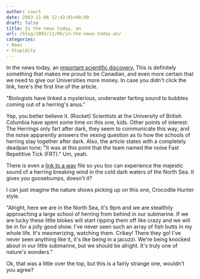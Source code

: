 ```yaml
---
author: court
date: 2003-11-06 12:43:01+00:00
draft: false
title: In the news today, an
url: /blog/2003/11/06/in-the-news-today-an/
categories:
- News
- Stupidity
---
```


In the news today, an [important scientific discovery.](http://www.newscientist.com/news/news.jsp?id=ns99994343)  This is definitely something that makes me proud to be Canadian, and even more certain that we need to give our Universities more money.  In case you didn't click the link, here's the first line of the article.

"Biologists have linked a mysterious, underwater farting sound to bubbles coming out of a herring's anus."

Yep, you better believe it.  (Rocket) Scientists at the University of British Columbia have spent some time on this one, kids.  Other points of interest:  The Herrings only fart after dark, they seem to communicate this way, and the noise apparently answers the vexing question as to how the schools of herring stay together after dark.  Also, the article states with a completely deadpan tone; "It was at this point that the team named the noise Fast Repetitive Tick (FRT)."  Um, yeah.

There is even a [link to a wav](http://www.zoology.ubc.ca/~bwilson/Herring_sound.wav) file so you too can experience the majestic sound of a herring breaking wind in the cold dark waters of the North Sea.  It gives you goosebumps, doesn't it?

I can just imagine the nature shows picking up on this one, Crocodile Hunter style.

"Alright, here we are in the North Sea, it's 9pm and we are stealthily approaching a large school of herring from behind in our submarine.  If we are lucky these little blokes will start ripping them off like crazy and we will be in for a jolly good show.  I've never seen such an array of fish butts in my whole life.  It's mesmerizing, watching them.  Crikey!  There they go!  I've never seen anything like it, it's like being in a jacuzzi.  We're being knocked about in our little submarine, but we should be alright.  It's truly one of nature's wonders."

Ok, that was a little over the top, but this is a fairly strange one, wouldn't you agree?
